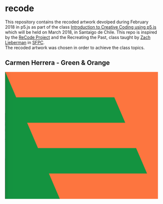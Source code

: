 # recode
This repository contains the recoded artwork devolped during February 2018 in p5.js as part of the class [Introduction to Creative Coding using p5.js](https://github.com/guillemontecinos/programacion_creativa_p5js) which will be held on March 2018, in Santaigo de Chile. This repo is inspired by the [ReCode Project](http://recodeproject.com/) and the Recreating the Past, class taught by [Zach Lieberman](https://github.com/ofZach) in [SFPC](http://sfpc.io/).<br>
The recoded artwork was chosen in order to achieve the class topics.

## Carmen Herrera - Green & Orange
[![](https://github.com/guillemontecinos/recode/blob/master/herrera_carmen-green_and_orange/documentation/green_and_orange_recoded.png)](https://github.com/guillemontecinos/recode/blob/master/herrera_carmen-green_and_orange/documentation/docu_green_and_orange.md)

